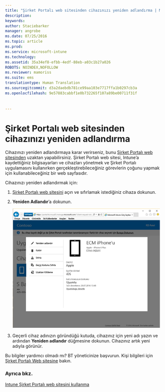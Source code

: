 ```yaml
---
title: "Şirket Portalı web sitesinden cihazınızı yeniden adlandırma | Microsoft Intune"
description: 
keywords: 
author: Staciebarker
manager: angrobe
ms.date: 07/25/2016
ms.topic: article
ms.prod: 
ms.service: microsoft-intune
ms.technology: 
ms.assetid: 35a34ef8-efbb-4edf-88eb-a03c1b27a026
ROBOTS: NOINDEX,NOFOLLOW
ms.reviewer: mamoriss
ms.suite: ems
translationtype: Human Translation
ms.sourcegitcommit: d3a2daebdb781ce99aa103e7717ffa1b0297cb3a
ms.openlocfilehash: 9e57883cabbf1e0b732265f107a89be00711f31f


---
```



# Şirket Portalı web sitesinden cihazınızı yeniden adlandırma

Cihazınızı yeniden adlandırmaya karar verirseniz, bunu [Şirket Portalı web sitesinden](http://portal.manage.microsoft.com) uzaktan yapabilirsiniz. Şirket Portalı web sitesi, Intune’a kaydettiğiniz bilgisayarları ve cihazları yönetmek ve Şirket Portalı uygulamasını kullanırken gerçekleştirebileceğiniz görevlerin çoğunu yapmak için kullanabileceğiniz bir web sayfasıdır.

Cihazınızı yeniden adlandırmak için:

1.  [Şirket Portalı web sitesini](http://portal.manage.microsoft.com) açın ve sıfırlamak istediğiniz cihaza dokunun.

2.  **Yeniden Adlandır**’a dokunun.

    ![rename-device-option-on-company-portal-website](./media/iwp-screen-with-all-options.png)

3.  Geçerli cihaz adınızın göründüğü kutuda, cihazınız için yeni adı yazın ve ardından **Yeniden adlandır** düğmesine dokunun. Cihazınız artık yeni adıyla görünür.

Bu bilgiler yardımcı olmadı mı? BT yöneticinize başvurun. Kişi bilgileri için [Şirket Portalı Web sitesine](http://portal.manage.microsoft.com) bakın.

### Ayrıca bkz.
[Intune Şirket Portalı web sitesini kullanma](using-the-intune-company-portal-website.md)



<!--HONumber=Aug16_HO4-->


